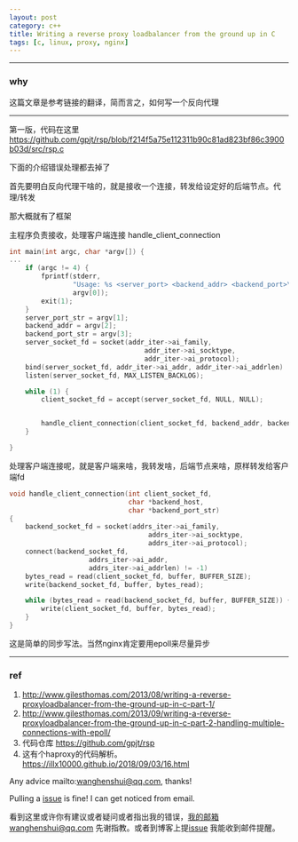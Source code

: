 ```yaml
---
layout: post
category: c++
title: Writing a reverse proxy loadbalancer from the ground up in C
tags: [c, linux, proxy, nginx]
---
```


  

---

### why 

这篇文章是参考链接的翻译，简而言之，如何写一个反向代理

---

第一版，代码在这里 https://github.com/gpjt/rsp/blob/f214f5a75e112311b90c81ad823bf86c3900b03d/src/rsp.c 

下面的介绍错误处理都去掉了

首先要明白反向代理干啥的，就是接收一个连接，转发给设定好的后端节点。代理/转发

那大概就有了框架

主程序负责接收，处理客户端连接 handle_client_connection

```c
int main(int argc, char *argv[]) {
...
    if (argc != 4) {
        fprintf(stderr, 
                "Usage: %s <server_port> <backend_addr> <backend_port>\n", 
                argv[0]);
        exit(1);
    }
    server_port_str = argv[1];
    backend_addr = argv[2];
    backend_port_str = argv[3];
    server_socket_fd = socket(addr_iter->ai_family,
                                  addr_iter->ai_socktype,
                                  addr_iter->ai_protocol);
    bind(server_socket_fd, addr_iter->ai_addr, addr_iter->ai_addrlen)   
    listen(server_socket_fd, MAX_LISTEN_BACKLOG);

    while (1) {
        client_socket_fd = accept(server_socket_fd, NULL, NULL);


        handle_client_connection(client_socket_fd, backend_addr, backend_port_str);
    }

}
```



处理客户端连接呢，就是客户端来啥，我转发啥，后端节点来啥，原样转发给客户端fd

```c
void handle_client_connection(int client_socket_fd, 
                              char *backend_host, 
                              char *backend_port_str) 
{
    backend_socket_fd = socket(addrs_iter->ai_family, 
                                   addrs_iter->ai_socktype,
                                   addrs_iter->ai_protocol);
    connect(backend_socket_fd, 
                    addrs_iter->ai_addr, 
                    addrs_iter->ai_addrlen) != -1) 
    bytes_read = read(client_socket_fd, buffer, BUFFER_SIZE);
    write(backend_socket_fd, buffer, bytes_read);

    while (bytes_read = read(backend_socket_fd, buffer, BUFFER_SIZE)) {
        write(client_socket_fd, buffer, bytes_read);
    }
}
```



这是简单的同步写法。当然nginx肯定要用epoll来尽量异步



----

### ref

1. http://www.gilesthomas.com/2013/08/writing-a-reverse-proxyloadbalancer-from-the-ground-up-in-c-part-1/
2. http://www.gilesthomas.com/2013/09/writing-a-reverse-proxyloadbalancer-from-the-ground-up-in-c-part-2-handling-multiple-connections-with-epoll/
3. 代码仓库 https://github.com/gpjt/rsp
4. 这有个haproxy的代码解析。https://illx10000.github.io/2018/09/03/16.html

Any advice mailto:wanghenshui@qq.com, thanks! 

Pulling a [issue](https://github.com/wanghenshui/wanghenshui.github.io/issues/new) is fine! I can get noticed from email.

看到这里或许你有建议或者疑问或者指出我的错误，我的邮箱wanghenshui@qq.com 先谢指教。或者到博客上提[issue](https://github.com/wanghenshui/wanghenshui.github.io/issues/new) 我能收到邮件提醒。